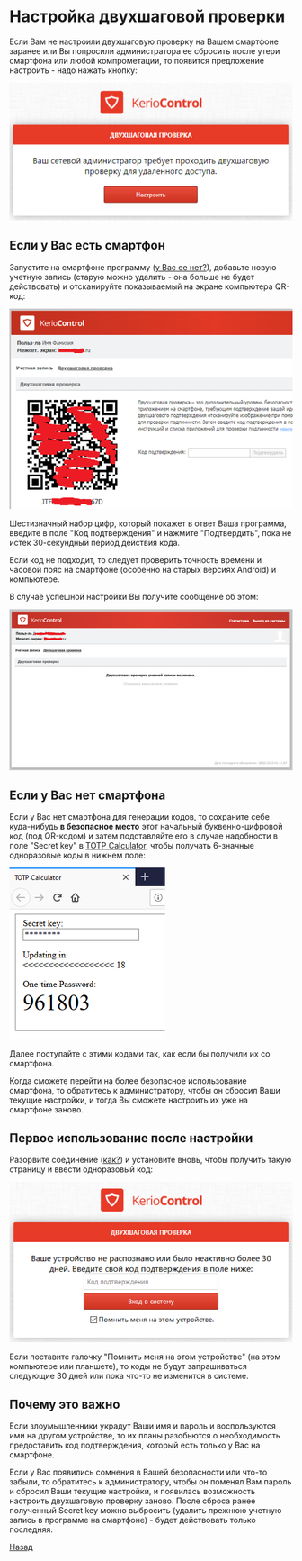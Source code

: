 ---
---
# Настройка двухшаговой проверки

Если Вам не настроили двухшаговую проверку на Вашем смартфоне заранее или Вы попросили администратора ее сбросить после утери смартфона или любой компрометации, то появится предложение настроить - надо нажать кнопку:

![pic-2fa-setup]

## Если у Вас есть смартфон

Запустите на смартфоне программу ([у Вас ее нет?][appstore]), добавьте новую учетную запись (старую можно удалить - она больше не будет действовать) и отсканируйте показываемый на экране компьютера QR-код:

![pic-qr]

Шестизначный набор цифр, который покажет в ответ Ваша программа, введите в поле "Код подтверждения" и нажмите "Подтвердить", пока не истек 30-секундный период действия кода.

Если код не подходит, то следует проверить точность времени и часовой пояс на смартфоне (особенно на старых версиях Android) и компьютере.

В случае успешной настройки Вы получите сообщение об этом:

![pic-activated]

## Если у Вас нет смартфона

Если у Вас нет смартфона для генерации кодов, то сохраните себе куда-нибудь **в безопасное место** этот начальный буквенно-цифровой код (под QR-кодом) и затем подставляйте его в случае надобности в поле "Secret key" в [TOTP Calculator], чтобы получать 6-значные одноразовые коды в нижнем поле:

![pic-TOTP]

Далее поступайте с этими кодами так, как если бы получили их со смартфона.

Когда сможете перейти на более безопасное использование смартфона, то обратитесь к администратору, чтобы он сбросил Ваши текущие настройки, и тогда Вы сможете настроить их уже на смартфоне заново.

## Первое использование после настройки

Разорвите соединение ([как?][exit]) и установите вновь, чтобы получить такую страницу и ввести одноразовый код:

![pic-30days]

Если поставите галочку "Помнить меня на этом устройстве" (на этом компьютере или планшете), то коды не будут запрашиваться следующие 30 дней или пока что-то не изменится в системе.

## Почему это важно

Если злоумышленники украдут Ваши имя и пароль и воспользуются ими на другом устройстве, то их планы разобьются о необходимость предоставить код подтверждения, который есть только у Вас на смартфоне.

Если у Вас появились сомнения в Вашей безопасности или что-то забыли, то обратитесь к администратору, чтобы он поменял Вам пароль и сбросил Ваши текущие настройки, и появилась возможность настроить двухшаговую проверку заново. После сброса ранее полученный Secret key можно выбросить (удалить прежнюю учетную запись в программе на смартфоне) - будет действовать только последняя.

[Назад][back]

[appstore]: /vpn/appstore "Authenticator"
[TOTP Calculator]: /TOTP.html "Генератор кодов"
[exit]: /vpn/exit "Завершение работы"
[back]: /vpn "Основная инструкция"

[pic-2fa-setup]: /assets/img/2fa-setup.png "Настроить"
[pic-qr]: /assets/img/qr.png "QR"
[pic-TOTP]: /assets/img/totp.png "Пример получения кода"
[pic-activated]: /assets/img/activated.png "Двухшаговая проверка настроена"
[pic-30days]: /assets/img/30days.png "Код подтверждения"
